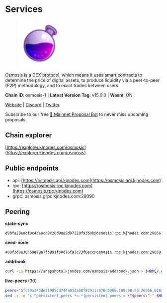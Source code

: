 # Services

<figure><img src="https://raw.githubusercontent.com/kj89/cosmos-images/main/logos/osmosis.png" width="150" alt=""><figcaption></figcaption></figure>

Osmosis is a DEX protocol, which means it uses smart contracts  to determine the price of digital assets, to produce liquidity  via a peer-to-peer (P2P) methodology, and to exact trades between users

**Chain ID**: osmosis-1 | **Latest Version Tag**: v15.0.0 | **Wasm**: ON

[Website](https://osmosis.zone) | [Discord](https://discord.gg/osmosis) | [Twitter](https://twitter.com/osmosiszone)



Subscribe to our free [🤖 Mainnet Proposal Bot](https://t.me/kjnodes_proposal_bot) to never miss upcoming proposals


## Chain explorer
[https://explorer.kjnodes.com/osmosis](https://explorer.kjnodes.com/osmosis)

## Public endpoints

* api: [https://osmosis.api.kjnodes.com](https://osmosis.api.kjnodes.com)
* rpc: [https://osmosis.rpc.kjnodes.com](https://osmosis.rpc.kjnodes.com)
* grpc: osmosis.grpc.kjnodes.com:29090

## Peering

**state-sync**

```text
d9bfa29e0cf9c4ce0cc9c26d98e5d97228f93b0b@osmosis.rpc.kjnodes.com:29656
```

**seed-node**

```text
400f3d9e30b69e78a7fb891f60d76fa3c73f0ecc@osmosis.rpc.kjnodes.com:29659
```

**addrbook**
```bash
curl -Ls https://snapshots.kjnodes.com/osmosis/addrbook.json > $HOME/.osmosisd/config/addrbook.json
```

**live-peers** (30)
```bash
peers="bfc50a343de219d5cd744a81dab8f83911c076e5@65.109.90.96:26656,616327f7ca045fb57827683e471ca472a232ef1f@89.33.8.233:26656,d9bfa29e0cf9c4ce0cc9c26d98e5d97228f93b0b@65.109.88.38:29656,a8a72dce31fdd36db889b1203d9af5fb7155e4d3@65.108.122.246:26686,807eda3abecff79df294d127cf58d6d5e07393ee@67.209.54.21:26656,b37a3c92c039de2582edd120b16afa3f462ecf3e@23.88.69.22:27166,f024eadf265f72f4240e5e3ea20eac22f6695ccb@159.65.100.92:26656,747d01891a83d6f759d88f9be07159c268b584b0@141.95.65.98:26656,23d67702fc76a2f3b3f3b74876727934843cff94@195.14.6.2:26656,a2024229e2eed1650ba3a3ea9db67fa318dc232e@142.132.199.3:26656,c257db7b3a7f61688c6452d1e9dcfb3034e54fe8@143.198.98.144:26656,a50c8dcd0e83032b5e29d5c5beef6e54ddafb508@35.83.253.164:26656,ef573bd8b519f9572798444f6c229ab0a3204bb8@5.9.94.24:26656,34340a9151d4a97a850d2cd64d8778279faf3f96@194.163.181.100:26656,b6ec9c7284b45eb912b01c192f7ffd8ef7508ec7@51.81.123.33:26656,8a0caf4581f135b1468408ec398d94573da02e8c@198.244.202.140:26656,6e9b0cf3ea78a9a540c75a4cfeb0c6a54b73fee4@65.108.127.166:26656,3226b67b2bb9da41b633392a785e87e8f6749939@162.55.245.149:12000,7f36123a395e902deaecf63bdaf5656bbb209623@15.204.52.75:26656,bcef965764a0d6bc15f1476c18133d52d0ff14b6@149.202.72.166:26624,ac2fbcb5de633d136a942c28c3049e3edbc6e69a@85.239.233.61:2000,f96947493f1edd08058afaeaef8f5830cc70b8f2@15.204.197.10:26656,5bda7b3070d62b4ddbea815e8bea6c6e9548d17d@65.108.140.115:26656,74e8ba742d8312c250f3237c8c8f3f951c01f9df@95.216.4.104:26656,3e874613919a6f8b3fc26071fef563c88f031b3c@116.202.236.59:31656,83a58da0e2ea2abe5a605cdc7194d92a086c2155@161.35.199.182:26656,8a6d1179752c44d6cee9a900bbe88956486dd724@139.180.185.11:26856,65f51ebf46256d829ae5903e9faf31dae35bdf46@65.109.64.245:26656,d011c34ee72767d7a33d94b79ef158eb49c9a7bf@164.92.70.57:31316,ab4ea418db1c65c2517975988e2f35891637ff4a@185.111.159.235:2000"
sed -i -e "s|^persistent_peers *=.*|persistent_peers = \"$peers\"|" $HOME/.osmosisd/config/config.toml
```
